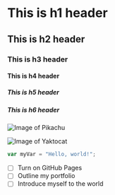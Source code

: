 # This is h1 header
## This is h2 header
### This is h3 header
#### This is h4 header
##### This is h5 header
##### This is h6 header
![Image of Pikachu](https://github.com/user-attachments/assets/544e3835-8fc3-4219-8c79-f2d9e6af390c)

![Image of Yaktocat](https://octodex.github.com/images/yaktocat.png)

``` javascript
var myVar = "Hello, world!";
```
- [ ] Turn on GitHub Pages
- [ ] Outline my portfolio
- [ ] Introduce myself to the world
